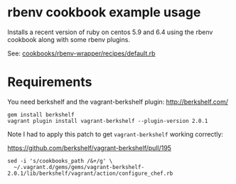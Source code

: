 # rbenv cookbook example usage

Installs a recent version of ruby on centos 5.9 and 6.4 using the rbenv
cookbook along with some rbenv plugins.

See: [cookbooks/rbenv-wrapper/recipes/default.rb](cookbooks/rbenv-wrapper/recipes/default.rb)

# Requirements

You need berkshelf and the vagrant-berkshelf plugin: http://berkshelf.com/

```
gem install berkshelf
vagrant plugin install vagrant-berkshelf --plugin-version 2.0.1
```

Note I had to apply this patch to get `vagrant-berkshelf` working correctly:

https://github.com/berkshelf/vagrant-berkshelf/pull/195

```
sed -i 's/cookbooks_path /&+/g' \
  ~/.vagrant.d/gems/gems/vagrant-berkshelf-2.0.1/lib/berkshelf/vagrant/action/configure_chef.rb
```
